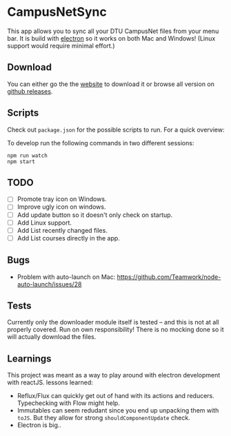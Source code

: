 

# CampusNetSync

This app allows you to sync all your DTU CampusNet files from your menu bar. It is build with [electron](http://electron.atom.io/) so it works on both Mac and Windows! (Linux support would require minimal effort.)

## Download

You can either go the the [website](http://pethick.dk/campusnet-electron) to download it
or browse all version on [github releases](https://github.com/tmpethick/campusnet-electron/releases).

## Scripts

Check out `package.json` for the possible scripts to run. For a quick overview:

To develop run the following commands in two different sessions:

```
npm run watch
npm start
```

## TODO

* [ ] Promote tray icon on Windows.
* [ ] Improve ugly icon on windows.
* [ ] Add update button so it doesn't only check on startup.
* [ ] Add Linux support.
* [ ] Add List recently changed files.
* [ ] Add List courses directly in the app.

## Bugs

* Problem with auto-launch on Mac: https://github.com/Teamwork/node-auto-launch/issues/28

## Tests

Currently only the downloader module itself is tested – and this is not at all properly covered. Run on own responsibility! There is no mocking done so it will actually download the files.

## Learnings

This project was meant as a way to play around with electron development with reactJS. lessons learned:

* Reflux/Flux can quickly get out of hand with its actions and reducers. Typechecking with Flow might help.
* Immutables can seem redudant since you end up unpacking them with `toJS`. But they allow for strong `shouldComponentUpdate` check.
* Electron is big..
